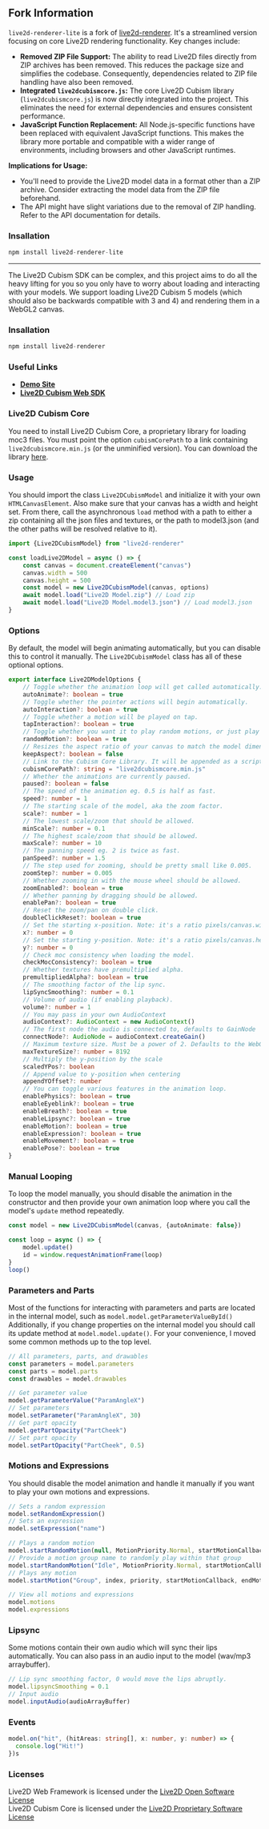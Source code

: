 ## Fork Information

`live2d-renderer-lite` is a fork of [live2d-renderer](https://github.com/Moebits/live2d-renderer). It's a streamlined version focusing on core Live2D rendering functionality. Key changes include:

*   **Removed ZIP File Support:** The ability to read Live2D files directly from ZIP archives has been removed. This reduces the package size and simplifies the codebase. Consequently, dependencies related to ZIP file handling have also been removed.
*   **Integrated `live2dcubismcore.js`:** The core Live2D Cubism library (`live2dcubismcore.js`) is now directly integrated into the project. This eliminates the need for external dependencies and ensures consistent performance.
*   **JavaScript Function Replacement:** All Node.js-specific functions have been replaced with equivalent JavaScript functions. This makes the library more portable and compatible with a wider range of environments, including browsers and other JavaScript runtimes.

**Implications for Usage:**

*   You'll need to provide the Live2D model data in a format other than a ZIP archive.  Consider extracting the model data from the ZIP file beforehand.
*   The API might have slight variations due to the removal of ZIP handling.  Refer to the API documentation for details.

### Insallation
```ts
npm install live2d-renderer-lite
```

---
<!--
<div align="left">
  <p>
    <img src="https://github.com/Moebits/live2d-renderer/blob/main/assets/live2dlogo.png?raw=true" width="700" />
  </p>
  <p>
    <a href="https://nodei.co/npm/live2d-renderer/"><img src="https://nodei.co/npm/live2d-renderer.png" /></a>
  </p>
</div>
-->

The Live2D Cubism SDK can be complex, and this project aims to do all the heavy lifting for you so you only have to 
worry about loading and interacting with your models. We support loading Live2D Cubism 5 models (which should also be 
backwards compatible with 3 and 4) and rendering them in a WebGL2 canvas.

### Insallation
```ts
npm install live2d-renderer
```

### Useful Links
- [**Demo Site**](https://live2d-renderer.netlify.app/)
- [**Live2D Cubism Web SDK**](https://www.live2d.com/en/sdk/download/web/)

### Live2D Cubism Core

You need to install Live2D Cubism Core, a proprietary library for loading moc3 files. You must point 
the option `cubismCorePath` to a link containing `live2dcubismcore.min.js` (or the unminified version). You can 
download the library [here](https://cubism.live2d.com/sdk-web/cubismcore/live2dcubismcore.min.js).

### Usage

You should import the class `Live2DCubismModel` and initialize it with your own `HTMLCanvasElement`. Also make sure 
that your canvas has a width and height set. From there, call the asynchronous `load` method with a path to either a 
zip containing all the json files and textures, or the path to model3.json (and the other paths will be resolved relative 
to it).

```ts
import {Live2DCubismModel} from "live2d-renderer"

const loadLive2DModel = async () => {
    const canvas = document.createElement("canvas")
    canvas.width = 500
    canvas.height = 500
    const model = new Live2DCubismModel(canvas, options)
    await model.load("Live2D Model.zip") // Load zip
    await model.load("Live2D Model.model3.json") // Load model3.json
}
```

### Options

By default, the model will begin animating automatically, but you can disable this to control it manually. The 
`Live2DCubismModel` class has all of these optional options.

```ts
export interface Live2DModelOptions {
    // Toggle whether the animation loop will get called automatically.
    autoAnimate?: boolean = true
    // Toggle whether the pointer actions will begin automatically.
    autoInteraction?: boolean = true
    // Toggle whether a motion will be played on tap.
    tapInteraction?: boolean = true
    // Toggle whether you want it to play random motions, or just play the idle animation.
    randomMotion?: boolean = true
    // Resizes the aspect ratio of your canvas to match the model dimensions.
    keepAspect?: boolean = false
    // Link to the Cubism Core Library. It will be appended as a script tag if it isn't already.
    cubismCorePath?: string = "live2dcubismcore.min.js"
    // Whether the animations are currently paused.
    paused?: boolean = false
    // The speed of the animation eg. 0.5 is half as fast.
    speed?: number = 1
    // The starting scale of the model, aka the zoom factor.
    scale?: number = 1
    // The lowest scale/zoom that should be allowed.
    minScale?: number = 0.1
    // The highest scale/zoom that should be allowed.
    maxScale?: number = 10
    // The panning speed eg. 2 is twice as fast.
    panSpeed?: number = 1.5
    // The step used for zooming, should be pretty small like 0.005.
    zoomStep?: number = 0.005
    // Whether zooming in with the mouse wheel should be allowed.
    zoomEnabled?: boolean = true
    // Whether panning by dragging should be allowed.
    enablePan?: boolean = true
    // Reset the zoom/pan on double click.
    doubleClickReset?: boolean = true
    // Set the starting x-position. Note: it's a ratio pixels/canvas.width
    x?: number = 0
    // Set the starting y-position. Note: it's a ratio pixels/canvas.height
    y?: number = 0
    // Check moc consistency when loading the model.
    checkMocConsistency?: boolean = true
    // Whether textures have premultiplied alpha.
    premultipliedAlpha?: boolean = true
    // The smoothing factor of the lip sync.
    lipSyncSmoothing?: number = 0.1
    // Volume of audio (if enabling playback).
    volume?: number = 1
    // You may pass in your own AudioContext
    audioContext?: AudioContext = new AudioContext()
    // The first node the audio is connected to, defaults to GainNode
    connectNode?: AudioNode = audioContext.createGain()
    // Maximum texture size. Must be a power of 2. Defaults to the WebGL max (usually 8192).
    maxTextureSize?: number = 8192
    // Multiply the y-position by the scale
    scaledYPos?: boolean
    // Append value to y-position when centering
    appendYOffset?: number
    // You can toggle various features in the animation loop.
    enablePhysics?: boolean = true
    enableEyeblink?: boolean = true
    enableBreath?: boolean = true
    enableLipsync?: boolean = true
    enableMotion?: boolean = true
    enableExpression?: boolean = true
    enableMovement?: boolean = true
    enablePose?: boolean = true
}
```

### Manual Looping

To loop the model manually, you should disable the animation in the constructor and then provide your 
own animation loop where you call the model's `update` method repeatedly.

```ts
const model = new Live2DCubismModel(canvas, {autoAnimate: false})

const loop = async () => {
    model.update()
    id = window.requestAnimationFrame(loop)
}
loop()
```

### Parameters and Parts

Most of the functions for interacting with parameters and parts are located in the internal model, such as 
`model.model.getParameterValueById()` Additionally, if you change properties on the internal model you should 
call its update method at `model.model.update()`. For your convenience, I moved some common methods up to the 
top level.

```ts
// All parameters, parts, and drawables
const parameters = model.parameters
const parts = model.parts
const drawables = model.drawables

// Get parameter value
model.getParameterValue("ParamAngleX")
// Set parameters
model.setParameter("ParamAngleX", 30)
// Get part opacity
model.getPartOpacity("PartCheek")
// Set part opacity
model.setPartOpacity("PartCheek", 0.5)
```

### Motions and Expressions

You should disable the model animation and handle it manually if you want to play your own 
motions and expressions.

```ts
// Sets a random expression
model.setRandomExpression()
// Sets an expression
model.setExpression("name")

// Plays a random motion
model.startRandomMotion(null, MotionPriority.Normal, startMotionCallback, endMotionCallback)
// Provide a motion group name to randomly play within that group
model.startRandomMotion("Idle", MotionPriority.Normal, startMotionCallback, endMotionCallback)
// Plays any motion
model.startMotion("Group", index, priority, startMotionCallback, endMotionCallback)

// View all motions and expressions
model.motions
model.expressions
```

### Lipsync

Some motions contain their own audio which will sync their lips automatically. You can also 
pass in an audio input to the model (wav/mp3 arraybuffer).

```ts
// Lip sync smoothing factor, 0 would move the lips abruptly.
model.lipsyncSmoothing = 0.1
// Input audio
model.inputAudio(audioArrayBuffer)
```

### Events

```ts
model.on("hit", (hitAreas: string[], x: number, y: number) => {
  console.log("Hit!")
})s
```

### Licenses

Live2D Web Framework is licensed under the [Live2D Open Software License](https://www.live2d.com/eula/live2d-open-software-license-agreement_en.html) \
Live2D Cubism Core is licensed under the [Live2D Proprietary Software License](https://www.live2d.com/eula/live2d-proprietary-software-license-agreement_en.html)
